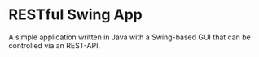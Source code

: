 # RESTful Swing App
A simple application written in Java with a Swing-based GUI that can be controlled via an REST-API.
